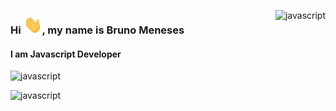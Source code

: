 <p align="left">
<p align="right">
  <img align="right" src="https://i.ibb.co/yF74YJM/Grupo-14.png" alt="javascript" height="380"/>
</p>
<h3 align="left">Hi <img src="https://raw.githubusercontent.com/KevinPatel04/KevinPatel04/master/Hi.gif" width="30px">, my name is Bruno Meneses </h3>
<h4 align="left">I am Javascript Developer</h4>
</p>
<p align="left">
<img src="https://i.ibb.co/RS6phpM/Grupo-19.png" alt="javascript"/>
</p>
<p align="left">
<img src="https://i.ibb.co/vsXpZbM/Grupo-15.png" alt="javascript"/>
</p>
